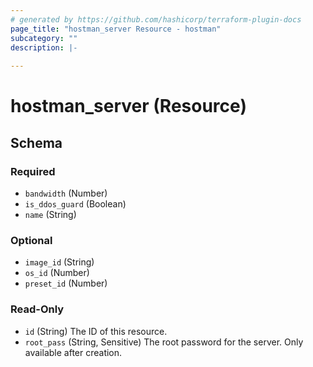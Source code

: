 ```yaml
---
# generated by https://github.com/hashicorp/terraform-plugin-docs
page_title: "hostman_server Resource - hostman"
subcategory: ""
description: |-
  
---
```


# hostman_server (Resource)





<!-- schema generated by tfplugindocs -->
## Schema

### Required

- `bandwidth` (Number)
- `is_ddos_guard` (Boolean)
- `name` (String)

### Optional

- `image_id` (String)
- `os_id` (Number)
- `preset_id` (Number)

### Read-Only

- `id` (String) The ID of this resource.
- `root_pass` (String, Sensitive) The root password for the server. Only available after creation.
